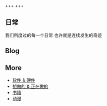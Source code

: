 +++
+++

## 日常
我们所度过的每一个日常 也许就是连续发生的奇迹

## Blog

## More
- [软件 & 硬件](./soft-hardware)
- [想做的 & 正在做的](./things)
- [书籍](./books)
- [动漫](./anime)



